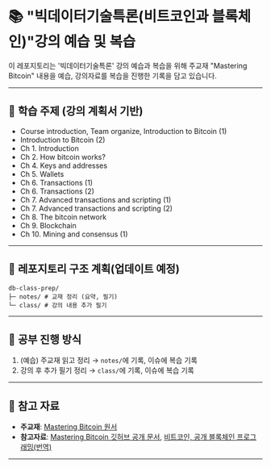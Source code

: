 
# 📚 "빅데이터기술특론(비트코인과 블록체인)"강의 예습 및 복습
이 레포지토리는 '빅데이터기술특론' 강의 예습과 복습을 위해 주교재 "Mastering Bitcoin" 내용을 예습, 강의자료를 복습을 진행한 기록을 담고 있습니다.

---

## 📖 학습 주제 (강의 계획서 기반)

- Course introduction, Team organize, Introduction to Bitcoin (1) 
- Introduction to Bitcoin (2) 
- Ch 1. Introduction 
- Ch 2. How bitcoin works? 
- Ch 4. Keys and addresses 
- Ch 5. Wallets 
- Ch 6. Transactions (1) 
- Ch 6. Transactions (2) 
- Ch 7. Advanced transactions and scripting (1) 
- Ch 7. Advanced transactions and scripting (2) 
- Ch 8. The bitcoin network 
- Ch 9. Blockchain 
- Ch 10. Mining and consensus (1) 

---

## 📂 레포지토리 구조 계획(업데이트 예정)
```
db-class-prep/
├─ notes/ # 교재 정리 (요약, 필기)
└─ class/ # 강의 내용 추가 필기
```

---

## 📝 공부 진행 방식

1. (예습) 주교재 읽고 정리 → `notes/`에 기록, 이슈에 복습 기록
2. 강의 후 추가 필기 정리 → `class/`에 기록, 이슈에 복습 기록

---

## 📖 참고 자료
- **주교재**: [Mastering Bitcoin 원서](https://product.kyobobook.co.kr/detail/S000003267500)
- **참고자료**: [Mastering Bitcoin 깃허브 공개 문서](https://github.com/bitcoinbook/bitcoinbook), [비트코인, 공개 블록체인 프로그래밍(번역)](https://product.kyobobook.co.kr/detail/S000001191559)

---

